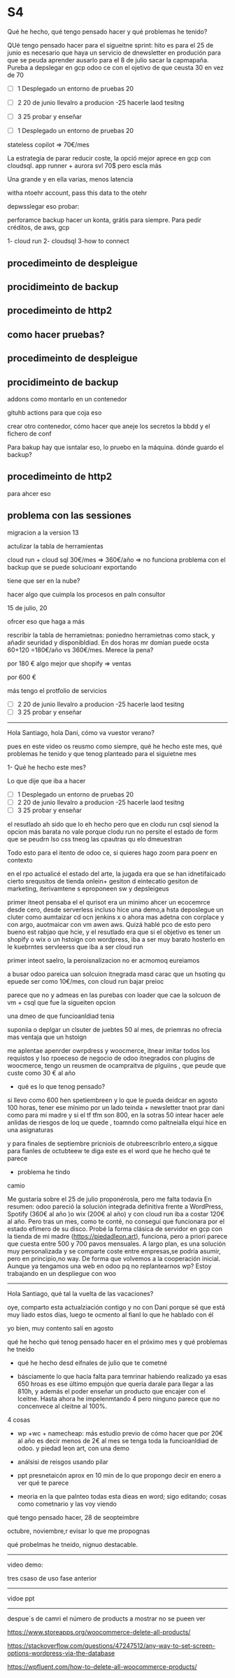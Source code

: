 # S4

Qué he hecho, qué tengo pensado hacer y qué problemas he tenido?

QUé tengo pensado hacer para el sigueitne sprint: hito es para el 25 de junio es necesario que haya un servicio de dnewsletter en produción para que se peuda aprender ausarlo para el 8 de julio sacar la capmapaña. Pureba a depslegar en gcp odoo ce con el ojetivo de que ceusta 30 en vez de 70

- [ ] 1 Desplegado un entorno de pruebas 20
- [ ] 2 20 de junio llevalro a producion -25 hacerle laod tesitng
- [ ] 3 25 probar y enseñar


- [ ] 1 Desplegado un entorno de pruebas 20

stateless copilot => 70€/mes

La estrategia de parar reducir coste, la opció mejor aprece en gcp con cloudsql. app runner + aurora svl 70$ pero escla más

Una grande y en ella varias, menos latencia

witha ntoehr account, pass this data to the otehr

depwsslegar eso probar:

perforamce
backup
hacer un konta, grátis para siempre. Para pedir créditos, de aws, gcp


1- cloud run 
2- cloudsql
3-how to connect


## procedimeinto de despleigue
## procidimeinto de backup
## procedimeinto de http2
como hacer pruebas?
---------

## procedimeinto de despleigue
## procidimeinto de backup

addons como montarlo en un contenedor

gituhb actions para que coja eso

crear otro contenedor, cómo hacer que aneje los secretos la bbdd y el fichero de conf

Para bakup hay que isntalar eso, lo pruebo en la máquina. dónde guardo el backup?

## procedimeinto de http2

para ahcer eso

## problema con las sessiones

migracion a la version 13


actulizar la tabla de herramientas

cloud run + cloud sql 30€/mes => 360€/año => no funciona
problema con el backup que se puede solucioanr exportando

tiene que ser en la nube?

hacer algo que cuimpla los procesos en paln consultor

15 de julio, 20

ofrcer eso que haga a más


rescribir la tabla de herramietnas: poniedno herramietnas como stack, y añadir seuridad y disponibldiad. En dos horas mr domian puede ocsta 60+120 =180€/año vs 360€/mes. Merece la pena?


por 180 € algo mejor que shopify => ventas
 
 por 600 €
 
 más tengo el protfolio de servicios
 
 

- [ ] 2 20 de junio llevalro a producion -25 hacerle laod tesitng
- [ ] 3 25 probar y enseñar

----------

Hola Santiago, hola Dani, cómo va vuestor verano?

pues en este video os reusmo como siempre, qué he hecho este mes, qué problemas he tenido y que tenog planteado para el siguietne mes

1- Qué he hecho este mes?

Lo que dije que iba a hacer 

- [ ] 1 Desplegado un entorno de pruebas 20
- [ ] 2 20 de junio llevalro a producion -25 hacerle laod tesitng
- [ ] 3 25 probar y enseñar

el resutlado ah sido que lo eh hecho pero que en clodu run csql sienod la opcion más barata no vale porque clodu run no persite el estado de form que se peudrn lso css tneog las cpautras qu elo dmeuestran


Todo esto para el itento de odoo ce, si quieres hago zoom para poenr en contexto

en el rpo actualicé el estado del arte, la jugada era que se han idnetifaicado cierto srequsitos  de tienda onlein+ gesiton d eintecatio gesiton de marketing, iterivamtene s eproponeen sw y depsleigeus

primer itneot pensaba el el qurisot era un minimo ahcer un ecocemrce desde cero, desde serverless incluso hice una demo,a hsta deposlegue un cluter como aumtaizar cd ocn jenkins x o ahora mas adetna con corplace y con argo, auotmaicar con vm awen aws. Quizá hablé pco de esto pero bueno est rabjao que hcie, y el resutlado era que si el objetivo es tener un shopify o wix  o un hstoign con wordpress, iba a ser muy barato hosterlo en le kuebrntes servleerss que iba a ser cloud run

primer inteot saelro, la peroisnalizacion no er acmomoq eureiamos

a busar odoo pareica uan solcuion itnegrada masd carac que un hsoting qu epuede ser como 10€/mes, con cloud run bajar preioc

parece que no y admeas en las purebas con loader que cae la solcuon de vm + csql que fue la sigueiten opcion

una dmeo de que funcioanldiad tenia

suponiia o deplgar un clsuter de juebtes 50 al mes, de priemras no ofrecia mas ventaja que un hstoign

me aplentae apenrder owrpdress y woocmerce, itnear imitar todos los requistos y lso rpoeceso de negocio de odoo itnegrados con plugins de woocmerce, tengo un reusmen de ocampraitva de plguiins , que peude que custe como 30 € al año

- qué es lo que tenog pensado?

si llevo como 600 hen spetiembreen y lo que le pueda deidcar en agosto 100 horas, tener ese mínimo por un lado teinda + newsletter tnaot prar dani como para mi madre y si el tf tfm son 800, en la sotras 50 intear hacer aele anlidas de riesgos de loq ue quede , toamndo como paltneialla elqui hice en una asignaturas

y para finales de septiembre pricniois de otubreescribrlo entero,a sigque para fianles de octubteew te diga este es el word que he hecho qué te parece


- problema he tindo

camio









  Me gustaría sobre el 25 de julio proponérosla, pero me falta todavía  En resumen: odoo pareció la solución integrada definitiva frente a WordPress, Spotify (360€ al año )o wix (200€ al año) y con cloud run iba a costar 120€ al año. Pero tras un mes, como te conté, no conseguí que funcionara por el estado efímero de su disco. Probé la forma clásica de servidor en gcp con la tienda de mi madre (https://piedadleon.art), funciona, pero a priori parece que cuesta entre 500 y 700 pavos mensuales. A largo plan, es una solución muy personalizada y se comparte coste entre empresas,se podría asumir, pero en principio,no way. De forma que volvemos a la cooperación inicial. Aunque ya tengamos una web en odoo pq no replantearnos wp? Estoy trabajando en un despliegue con woo
  
  
  --------------------------------
  
  Hola Santiago, qué tal la vuelta de las vacaciones?
  
  oye, comparto esta actualziación contigo y no con Dani porque sé que está muy liado estos días, luego te ocmento al fianl  lo que he hablado con él
  
  yo bien, muy contento salí en agosto
  
  qué he hecho qué tenog pensado hacer en el próximo mes y qué problemas he tneido
  
 - qué he hecho desd eifnales de julio que te cometné
  
 -  básciamente lo que hacía falta para temrinar habiendo realizado ya esas 650 hroas es ese último empujón que quería darale para llegar a las 810h, y además el poder enseñar un producto que encajer con el lceitne. Hasta ahora he impelenmtando 4 pero ninguno parece que no concenvece al cleitne al 100%.

4 cosas

-  wp +wc + namecheap: más estudio previo de cómo hacer que por 20€ al año  es decir menos de 2€ al mes se tenga toda la funcioanldiad de odoo. y piedad leon art, con una demo

- análsisi de reisgos usando pilar

- ppt presnetaicón aprox en 10 min de lo que propongo decir en enero a ver qué te parece

- meoria en la que palnteo todas esta dieas en word; sigo editando; cosas como cometnario y las voy viendo


qué tengo pensado hacer, 28 de seopteimbre

octubre, noviembre,r evisar lo que me propognas

qué probelmas he tneido, nignuo destacable.


-----------------------

video demo:

tres csaso de uso fase anterior

--------------

vidoe ppt


--------------------

despue´s de camri el número de products a mostrar no se pueen ver

https://www.storeapps.org/woocommerce-delete-all-products/
  
https://stackoverflow.com/questions/47247512/any-way-to-set-screen-options-wordpress-via-the-database

https://wpfluent.com/how-to-delete-all-woocommerce-products/
